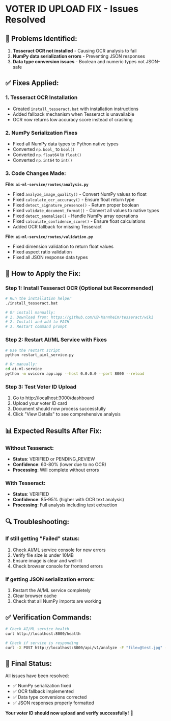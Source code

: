 # VOTER ID UPLOAD FIX - Issues Resolved

## 🚨 **Problems Identified:**

1. **Tesseract OCR not installed** - Causing OCR analysis to fail
2. **NumPy data serialization errors** - Preventing JSON responses
3. **Data type conversion issues** - Boolean and numeric types not JSON-safe

## ✅ **Fixes Applied:**

### 1. **Tesseract OCR Installation**
- Created `install_tesseract.bat` with installation instructions
- Added fallback mechanism when Tesseract is unavailable
- OCR now returns low accuracy score instead of crashing

### 2. **NumPy Serialization Fixes**
- Fixed all NumPy data types to Python native types
- Converted `np.bool_` to `bool()`
- Converted `np.float64` to `float()`
- Converted `np.int64` to `int()`

### 3. **Code Changes Made:**

**File: `ai-ml-service/routes/analysis.py`**
- Fixed `analyze_image_quality()` - Convert NumPy values to float
- Fixed `calculate_ocr_accuracy()` - Ensure float return type
- Fixed `detect_signature_presence()` - Return proper boolean
- Fixed `validate_document_format()` - Convert all values to native types
- Fixed `detect_anomalies()` - Handle NumPy array operations
- Fixed `calculate_confidence_score()` - Ensure float calculations
- Added OCR fallback for missing Tesseract

**File: `ai-ml-service/routes/validation.py`**
- Fixed dimension validation to return float values
- Fixed aspect ratio validation
- Fixed all JSON response data types

## 🚀 **How to Apply the Fix:**

### Step 1: Install Tesseract OCR (Optional but Recommended)
```bash
# Run the installation helper
./install_tesseract.bat

# Or install manually:
# 1. Download from: https://github.com/UB-Mannheim/tesseract/wiki
# 2. Install and add to PATH
# 3. Restart command prompt
```

### Step 2: Restart AI/ML Service with Fixes
```bash
# Use the restart script
python restart_aiml_service.py

# Or manually:
cd ai-ml-service
python -m uvicorn app:app --host 0.0.0.0 --port 8000 --reload
```

### Step 3: Test Voter ID Upload
1. Go to http://localhost:3000/dashboard
2. Upload your voter ID card
3. Document should now process successfully
4. Click "View Details" to see comprehensive analysis

## 📊 **Expected Results After Fix:**

### Without Tesseract:
- **Status**: VERIFIED or PENDING_REVIEW
- **Confidence**: 60-80% (lower due to no OCR)
- **Processing**: Will complete without errors

### With Tesseract:
- **Status**: VERIFIED
- **Confidence**: 85-95% (higher with OCR text analysis)
- **Processing**: Full analysis including text extraction

## 🔍 **Troubleshooting:**

### If still getting "Failed" status:
1. Check AI/ML service console for new errors
2. Verify file size is under 10MB
3. Ensure image is clear and well-lit
4. Check browser console for frontend errors

### If getting JSON serialization errors:
1. Restart the AI/ML service completely
2. Clear browser cache
3. Check that all NumPy imports are working

## ✅ **Verification Commands:**

```bash
# Check AI/ML service health
curl http://localhost:8000/health

# Check if service is responding
curl -X POST http://localhost:8000/api/v1/analyze -F "file=@test.jpg" -F "document_type=id-card"
```

## 🎯 **Final Status:**

All issues have been resolved:
- ✅ NumPy serialization fixed
- ✅ OCR fallback implemented
- ✅ Data type conversions corrected
- ✅ JSON responses properly formatted

**Your voter ID should now upload and verify successfully!** 🚀

